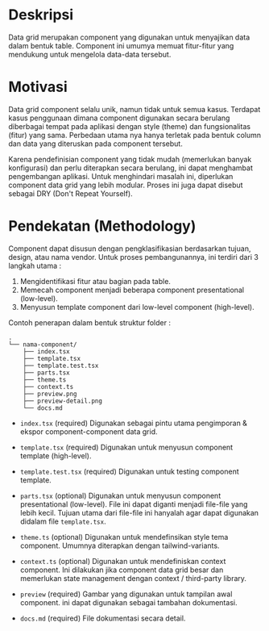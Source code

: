 # Deskripsi
Data grid merupakan component yang digunakan untuk menyajikan data dalam bentuk table. Component ini umumya memuat fitur-fitur yang mendukung untuk mengelola data-data tersebut. 

# Motivasi
Data grid component selalu unik, namun tidak untuk semua kasus. Terdapat kasus penggunaan dimana component digunakan secara berulang diberbagai tempat pada aplikasi dengan style (theme) dan fungsionalitas (fitur) yang sama. Perbedaan utama nya hanya terletak pada bentuk column dan data yang diteruskan pada component tersebut.

Karena pendefinisian component yang tidak mudah (memerlukan banyak konfigurasi) dan perlu diterapkan secara berulang, ini dapat menghambat pengembangan aplikasi. Untuk menghindari masalah ini, diperlukan component data grid yang lebih modular. Proses ini juga dapat disebut sebagai DRY (Don't Repeat Yourself).

# Pendekatan (Methodology)
Component dapat disusun dengan pengklasifikasian berdasarkan tujuan, design, atau nama vendor. Untuk proses pembangunannya, ini terdiri dari 3 langkah utama : 

1. Mengidentifikasi fitur atau bagian pada table.
2. Memecah component menjadi beberapa component presentational (low-level).
3. Menyusun template component dari low-level component (high-level).

Contoh penerapan dalam bentuk struktur folder : 

```plaintext
.
└── nama-component/
    ├── index.tsx
    ├── template.tsx
    ├── template.test.tsx
    ├── parts.tsx
    ├── theme.ts
    ├── context.ts
    ├── preview.png
    ├── preview-detail.png
    └── docs.md

```

- `index.tsx` (required)
  Digunakan sebagai pintu utama pengimporan & ekspor component-component data grid.

- `template.tsx` (required) 
  Digunakan untuk menyusun component template (high-level).

- `template.test.tsx` (required) 
  Digunakan untuk testing component template.

- `parts.tsx` (optional)
  Digunakan untuk menyusun component presentational (low-level). File ini dapat diganti menjadi file-file yang lebih kecil. Tujuan utama dari file-file ini hanyalah agar dapat digunakan didalam file `template.tsx`.

- `theme.ts` (optional)
  Digunakan untuk mendefinsikan style tema component. Umumnya diterapkan dengan tailwind-variants.

- `context.ts` (optional)
  Digunakan untuk mendefiniskan context component. Ini dilakukan jika component data grid besar dan memerlukan state management dengan context / third-party library.

- `preview` (required)
  Gambar yang digunakan untuk tampilan awal component. ini dapat digunakan sebagai tambahan dokumentasi.

- `docs.md` (required)
  File dokumentasi secara detail.